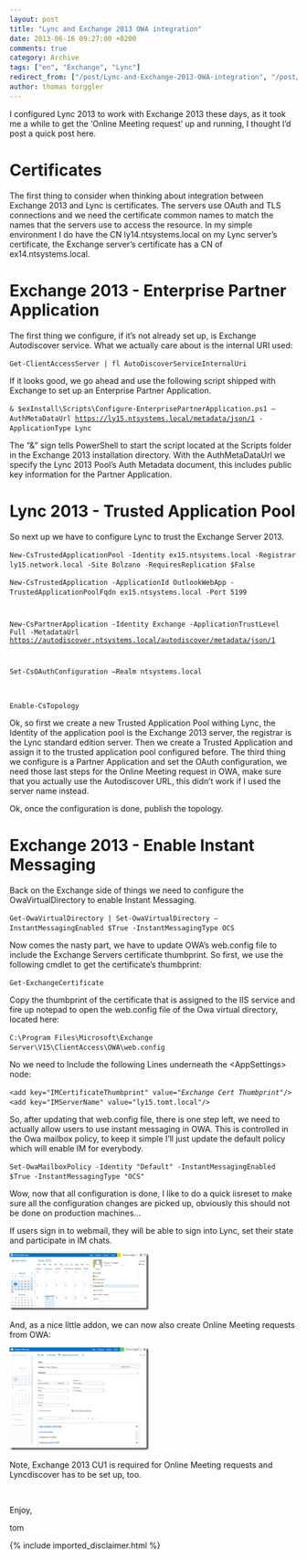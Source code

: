 ```yaml
---
layout: post
title: "Lync and Exchange 2013 OWA integration"
date: 2013-06-16 09:27:00 +0200
comments: true
category: Archive
tags: ["en", "Exchange", "Lync"]
redirect_from: ["/post/Lync-and-Exchange-2013-OWA-integration", "/post/lync-and-exchange-2013-owa-integration"]
author: thomas torggler
---
```

<!-- more -->
<p>I configured Lync 2013 to work with Exchange 2013 these days, as it took me a while to get the &lsquo;Online Meeting request&rsquo; up and running, I thought I&rsquo;d post a quick post here.</p>
<h1>Certificates</h1>
<p>The first thing to consider when thinking about integration between Exchange 2013 and Lync is certificates. The servers use OAuth and TLS connections and we need the certificate common names to match the names that the servers use to access the resource. In my simple environment I do have the CN ly14.ntsystems.local on my Lync server&rsquo;s certificate, the Exchange server&rsquo;s certificate has a CN of ex14.ntsystems.local.</p>
<h1>Exchange 2013 - Enterprise Partner Application</h1>
<p>The first thing we configure, if it&rsquo;s not already set up, is Exchange Autodiscover service. What we actually care about is the internal URI used:</p>
<p><code>Get-ClientAccessServer | fl AutoDiscoverServiceInternalUri</code></p>
<p>If it looks good, we go ahead and use the following script shipped with Exchange to set up an Enterprise Partner Application.</p>
<p><code>&amp; $exInstall\Scripts\Configure-EnterprisePartnerApplication.ps1 &ndash;AuthMetaDataUrl <a href="https://ly15.ntsystems.local/metadata/json/1">https://ly15.ntsystems.local/metadata/json/1</a> -ApplicationType Lync</code></p>
<p>The &ldquo;&amp;&rdquo; sign tells PowerShell to start the script located at the Scripts folder in the Exchange 2013 installation directory. With the AuthMetaDataUrl we specify the Lync 2013 Pool&rsquo;s Auth Metadata document, this includes public key information for the Partner Application.</p>
<h1>Lync 2013 - Trusted Application Pool</h1>
<p>So next up we have to configure Lync to trust the Exchange Server 2013.</p>
<p><code>New-CsTrustedApplicationPool -Identity ex15.ntsystems.local -Registrar ly15.network.local -Site Bolzano -RequiresReplication $False</code></p>
<p><code>New-CsTrustedApplication -ApplicationId OutlookWebApp -TrustedApplicationPoolFqdn ex15.ntsystems.local -Port 5199</p>
<p>New-CsPartnerApplication -Identity Exchange -ApplicationTrustLevel Full -MetadataUrl <a href="https://autodiscover.ntsystems.local/autodiscover/metadata/json/1">https://autodiscover.ntsystems.local/autodiscover/metadata/json/1</a></p>
<p>Set-CsOAuthConfiguration &ndash;Realm ntsystems.local</p>
<p>Enable-CsTopology</code></p>
<p>Ok, so first we create a new Trusted Application Pool withing Lync, the Identity of the application pool is the Exchange 2013 server, the registrar is the Lync standard edition server. Then we create a Trusted Application and assign it to the trusted application pool configured before. The third thing we configure is a Partner Application and set the OAuth configuration, we need those last steps for the Online Meeting request in OWA, make sure that you actually use the Autodiscover URL, this didn&rsquo;t work if I used the server name instead.</p>
<p>Ok, once the configuration is done, publish the topology.</p>
<h1>Exchange 2013 - Enable Instant Messaging</h1>
<p>Back on the Exchange side of things we need to configure the OwaVirtualDirectory to enable Instant Messaging.</p>
<p><code>Get-OwaVirtualDirectory | Set-OwaVirtualDirectory &ndash;InstantMessagingEnabled $True -InstantMessagingType OCS</code></p>
<p>Now comes the nasty part, we have to update OWA&rsquo;s web.config file to include the Exchange Servers certificate thumbprint. So first, we use the following cmdlet to get the certificate&rsquo;s thumbprint:</p>
<p><code>Get-ExchangeCertificate</code></p>
<p>Copy the thumbprint of the certificate that is assigned to the IIS service and fire up notepad to open the web.config file of the Owa virtual directory, located here:</p>
<p><code>C:\Program Files\Microsoft\Exchange Server\V15\ClientAccess\OWA\web.config</code></p>
<p>No we need to Include the following Lines underneath the &lt;AppSettings&gt; node:</p>
<p><code>&lt;add key="IMCertificateThumbprint" value="<em>Exchange Cert Thumbprint</em>"/&gt; <br />&lt;add key="IMServerName" value="ly15.tomt.local"/&gt;</code></p>
<p>So, after updating that web.config file, there is one step left, we need to actually allow users to use instant messaging in OWA. This is controlled in the Owa mailbox policy, to keep it simple I&rsquo;ll just update the default policy which will enable IM for everybody.&nbsp;</p>
<p><code>Set-OwaMailboxPolicy -Identity "Default" -InstantMessagingEnabled $True -InstantMessagingType "OCS"</code></p>
<p>Wow, now that all configuration is done, I like to do a quick iisreset to make sure all the configuration changes are picked up, obviously this should not be done on production machines&hellip;</p>
<p>If users sign in to webmail, they will be able to sign into Lync, set their state and participate in IM chats.</p>
<p><a href="/assets/archive/image_541.png"><img style="display: inline; border-width: 0px;" title="image" src="/assets/archive/image_thumb_539.png" alt="image" width="244" height="100" border="0" /></a></p>
<p>And, as a nice little addon, we can now also create Online Meeting requests from OWA:</p>
<p><a href="/assets/archive/image_542.png"><img style="display: inline; border-width: 0px;" title="image" src="/assets/archive/image_thumb_540.png" alt="image" width="244" height="180" border="0" /></a></p>
<p>Note, Exchange 2013 CU1 is required for Online Meeting requests and Lyncdiscover has to be set up, too.</p>
<p>&nbsp;</p>
<p>Enjoy,</p>
<p>tom</p>
{% include imported_disclaimer.html %}

